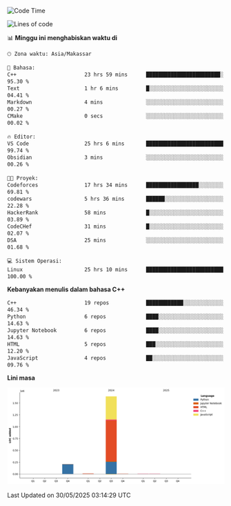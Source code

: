 <!--START_SECTION:waka-->
![Code Time](http://img.shields.io/badge/Code%20Time-248%20hrs%2047%20mins-blue)

![Lines of code](https://img.shields.io/badge/Sejak%20Hello%20World%20aku%20telah%20menulis-1.9%20million%20baris%20kode-blue)

📊 **Minggu ini menghabiskan waktu di** 

```text
🕑︎ Zona waktu: Asia/Makassar

💬 Bahasa: 
C++                      23 hrs 59 mins      ████████████████████████░   95.30 % 
Text                     1 hr 6 mins         █░░░░░░░░░░░░░░░░░░░░░░░░   04.41 % 
Markdown                 4 mins              ░░░░░░░░░░░░░░░░░░░░░░░░░   00.27 % 
CMake                    0 secs              ░░░░░░░░░░░░░░░░░░░░░░░░░   00.02 % 

🔥 Editor: 
VS Code                  25 hrs 6 mins       █████████████████████████   99.74 % 
Obsidian                 3 mins              ░░░░░░░░░░░░░░░░░░░░░░░░░   00.26 % 

🐱‍💻 Proyek: 
Codeforces               17 hrs 34 mins      █████████████████░░░░░░░░   69.81 % 
codewars                 5 hrs 36 mins       ██████░░░░░░░░░░░░░░░░░░░   22.28 % 
HackerRank               58 mins             █░░░░░░░░░░░░░░░░░░░░░░░░   03.89 % 
CodeCHef                 31 mins             █░░░░░░░░░░░░░░░░░░░░░░░░   02.07 % 
DSA                      25 mins             ░░░░░░░░░░░░░░░░░░░░░░░░░   01.68 % 

💻 Sistem Operasi: 
Linux                    25 hrs 10 mins      █████████████████████████   100.00 % 
```

**Kebanyakan menulis dalam bahasa C++** 

```text
C++                      19 repos            ████████████░░░░░░░░░░░░░   46.34 % 
Python                   6 repos             ████░░░░░░░░░░░░░░░░░░░░░   14.63 % 
Jupyter Notebook         6 repos             ████░░░░░░░░░░░░░░░░░░░░░   14.63 % 
HTML                     5 repos             ███░░░░░░░░░░░░░░░░░░░░░░   12.20 % 
JavaScript               4 repos             ██░░░░░░░░░░░░░░░░░░░░░░░   09.76 % 
```



**Lini masa**

![Lines of Code chart](https://raw.githubusercontent.com/yusuf601/yusuf601/main/assets/bar_graph.png)


 Last Updated on 30/05/2025 03:14:29 UTC
<!--END_SECTION:waka-->

